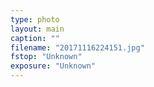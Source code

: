 ```yaml
---
type: photo
layout: main
caption: ""
filename: "20171116224151.jpg"
fstop: "Unknown"
exposure: "Unknown"
---
```

